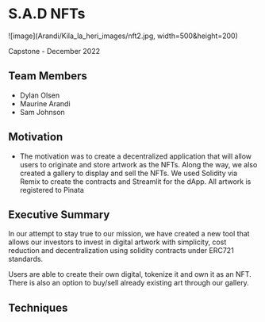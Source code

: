 # S.A.D NFTs

![image](Arandi/Kila_la_heri_images/nft2.jpg, width=500&height=200)

Capstone - December 2022

## Team Members
- Dylan Olsen
- Maurine Arandi
- Sam Johnson

## Motivation

- The motivation was to create a decentralized application that will allow users to originate and store artwork as the NFTs. Along the way, we also created a gallery to display and sell the NFTs. We used Solidity via Remix to create the contracts and Streamlit for the dApp. All artwork is registered to Pinata



## Executive Summary

In our attempt to stay true to our mission, we have created a new tool that allows our investors to invest in digital artwork with simplicity, cost reduction and decentralization using solidity contracts under ERC721 standards. 

Users are able to create their own digital, tokenize it and own it as an NFT. There is also an option to buy/sell already existing art through our gallery. 

## Techniques

